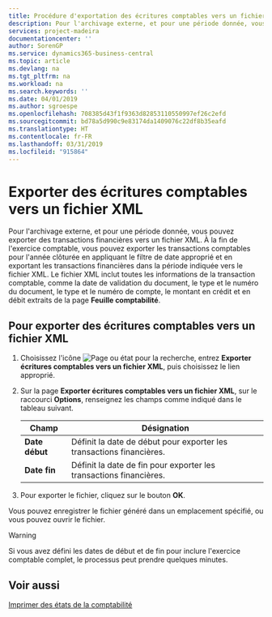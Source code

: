 ```yaml
---
title: Procédure d'exportation des écritures comptables vers un fichier XML
description: Pour l'archivage externe, et pour une période donnée, vous pouvez exporter des transactions financières vers un fichier XML.
services: project-madeira
documentationcenter: ''
author: SorenGP
ms.service: dynamics365-business-central
ms.topic: article
ms.devlang: na
ms.tgt_pltfrm: na
ms.workload: na
ms.search.keywords: ''
ms.date: 04/01/2019
ms.author: sgroespe
ms.openlocfilehash: 708385d43f1f9363d82853110550997ef26c2efd
ms.sourcegitcommit: bd78a5d990c9e83174da1409076c22df8b35eafd
ms.translationtype: HT
ms.contentlocale: fr-FR
ms.lasthandoff: 03/31/2019
ms.locfileid: "915864"
---
```

# <a name="export-general-ledger-entries-to-an-xml-file"></a>Exporter des écritures comptables vers un fichier XML
Pour l'archivage externe, et pour une période donnée, vous pouvez exporter des transactions financières vers un fichier XML. À la fin de l'exercice comptable, vous pouvez exporter les transactions comptables pour l'année clôturée en appliquant le filtre de date approprié et en exportant les transactions financières dans la période indiquée vers le fichier XML. Le fichier XML inclut toutes les informations de la transaction comptable, comme la date de validation du document, le type et le numéro du document, le type et le numéro de compte, le montant en crédit et en débit extraits de la page **Feuille comptabilité**.  

## <a name="to-export-general-ledger-entries-to-an-xml-file"></a>Pour exporter des écritures comptables vers un fichier XML  

1.  Choisissez l'icône ![Page ou état pour la recherche](../../media/ui-search/search_small.png "Page ou état pour la recherche"), entrez **Exporter écritures comptables vers un fichier XML**, puis choisissez le lien approprié.  
2.  Sur la page **Exporter écritures comptables vers un fichier XML**, sur le raccourci **Options**, renseignez les champs comme indiqué dans le tableau suivant.  

    |Champ|Désignation|  
    |---------------------------------|---------------------------------------|  
    |**Date début**|Définit la date de début pour exporter les transactions financières.|  
    |**Date fin**|Définit la date de fin pour exporter les transactions financières.|  

3.  Pour exporter le fichier, cliquez sur le bouton **OK**.  

Vous pouvez enregistrer le fichier généré dans un emplacement spécifié, ou vous pouvez ouvrir le fichier.  

> [!WARNING]  
>  Si vous avez défini les dates de début et de fin pour inclure l'exercice comptable complet, le processus peut prendre quelques minutes.  

## <a name="see-also"></a>Voir aussi  
[Imprimer des états de la comptabilité](how-to-print-general-ledger-reports.md)
